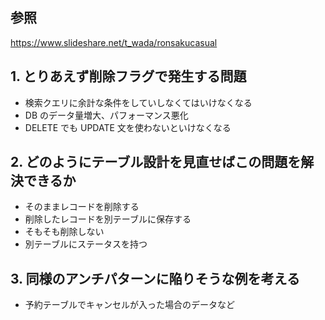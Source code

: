 ## 参照

https://www.slideshare.net/t_wada/ronsakucasual

## 1. とりあえず削除フラグで発生する問題

- 検索クエリに余計な条件をしていしなくてはいけなくなる
- DB のデータ量増大、パフォーマンス悪化
- DELETE でも UPDATE 文を使わないといけなくなる

## 2. どのようにテーブル設計を見直せばこの問題を解決できるか

- そのままレコードを削除する
- 削除したレコードを別テーブルに保存する
- そもそも削除しない
- 別テーブルにステータスを持つ

## 3. 同様のアンチパターンに陥りそうな例を考える

- 予約テーブルでキャンセルが入った場合のデータなど
